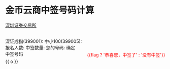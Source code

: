 # 金币云商中签号码计算



[深圳证券交易所](http://www.szse.cn/market/trend/index.html?code=399001)

<div style="width:50%">
  <el-date-picker
    @change="changeDate"
    v-model="value1"
    value-format="yyyy-MM-dd"
    type="date"
    placeholder="选择日期">
  </el-date-picker>
  <br/>
  深证成指(399001):<el-input v-model="num1"></el-input>
  中小100(399005):<el-input v-model="num2"></el-input>
  报名人数:<el-input v-model="num3"></el-input>
  中签数量:<el-input v-model="num4"></el-input>
  您的号码:<el-input v-model="num5"></el-input>
  <el-button style="margin-top:20px;margin-bottom:20px" type="primary" @click="onSubmit">确定</el-button>
</div>


<div v-if="show">
  <el-card class="box-card">
    <div slot="header" class="clearfix">
      <span>中签号码</span>
      <div style="float: right; padding: 3px 0;color:red">{{flag ? '恭喜您，中签了' : '没有中签'}}</div>
    </div>
    <div style="height:200px;overflow:scroll;"> 
      <div v-for="o in list" :key="o" class="text item">
        {{ o }}
      </div>
    </div>
  </el-card>
</div>

<script>
export default {
   data() {
        return {
            value: new Date(),
            value1: '',
            num1: '',
            num2: '',
            num3: '',
            num4: '',
            num5: '',
            list: [],
            show: false,
            flag: false,
        }
    },
    methods: {
      onSubmit() {
          let zhi = this.num1;//深证成指 399001
          let zhong = this.num2;//中小100 399005
          if(zhi == 0) {
            this.show = false;
            alert('所选日期数据为空')
            return;
          }
          if(!this.num3 || !this.num4 || !this.num5) {
            this.show = false;
            alert('数据不完整')
            return;
          }
          let A = ((zhi * 100) * (zhong * 100)) * 10000;

          let B = Number((A + "").split("").reverse().join(""));

          let X = Number(this.num3);//报名人数
          let Y = B%X +1 ;

          let num = Number(this.num4);//中签数量

          if(num > X) {
            this.show = false;
            alert('中签数量应小于报名人数')
            return;
          }
          
          let Z = parseInt(X/num);
          
          let list = [];
          this.flag = false;
          for(let i = 0; i < num; i++) {
              let q = Y + Z*i;
              if(q > X) {
                  q = q - X
              }
              if(q == this.num5) {
                this.flag = true;
              }
              list.push(q);
          }
          this.list = list;
          this.show = true;
      },
      async getNum(code, date) {
        const _this = this;
        let num = 0;
        //https://segmentfault.com/a/1190000011072725
        const API_PROXY = 'https://bird.ioliu.cn/v1/?url='
        await _this.$axios.get(API_PROXY + 'http://www.szse.cn/api/report/ShowReport/data' , {
          params: {
            SHOWTYPE: 'JSON',
            CATALOGID: '1826',
            TABKEY: 'tab1',
            txtDmorjc: code,
            txtDate: date,
            txtEndDate: date,
            random: '0.18374597387061065',
          }
        })
        .then(function (res) {
          if(res.data[0].data.length > 0) {
            num = Number(res.data[0].data[0].ss.replace(/,/g, ""));
          }
        }, function (error) {
          alert('出错了')
          console.log(error)
        })
        return num;
      },
      async changeDate(value) {
        this.num1 = await this.getNum('399001', value);
        this.num2 = await this.getNum('399005', value);
      },
    },
    mounted() {
    }
}
</script>
<style>
  .text {
    font-size: 14px;
  }

  .item {
    margin-bottom: 18px;
  }

  .clearfix:before,
  .clearfix:after {
    display: table;
    content: "";
  }
  .clearfix:after {
    clear: both
  }

  .box-card {
    width: 480px;
  }
</style>
